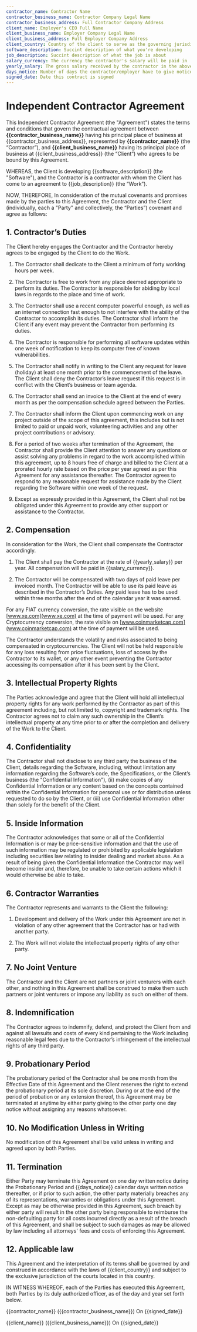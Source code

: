 ```yaml
---
contractor_name: Contractor Name
contractor_business_name: Contractor Company Legal Name
contractor_business_address: Full Contractor Company Address
client_name: Employer's CEO Full Name
client_business_name: Employer Company Legal Name
client_business_address: Full Employer Company Address
client_country: Country of the client to serve as the governing jurisdiction
software_description: Succint description of what you're developing
job_description: Succint description of what the job is about
salary_currency: The currency the contractor's salary will be paid in
yearly_salary: The gross salary received by the contractor in the above currency
days_notice: Number of days the contractor/employer have to give notice to terminate the contract
signed_date: Date this contract is signed
---
```


# Independent Contractor Agreement

This Independent Contractor Agreement (the "Agreement") states the terms and conditions that govern the contractual agreement between **{{contractor_business_name}}** having his principal place of business at {{contractor_business_address}}, represented by **{{contractor_name}}** (the “Contractor”), and **{{client_business_name}}** having its principal place of business at {{client_business_address}} (the “Client”) who agrees to be bound by this Agreement.

WHEREAS, the Client is developing {{software_description}} (the "Software"), and the Contractor is a contractor with whom the Client has come to an agreement to {{job_description}} (the “Work”).

NOW, THEREFORE, In consideration of the mutual covenants and promises made by the parties to this Agreement, the Contractor and the Client (individually, each a "Party" and collectively, the “Parties”) covenant and agree as follows:

## 1. Contractor’s Duties

The Client hereby engages the Contractor and the Contractor hereby agrees to be engaged by the Client to do the Work.

1. The Contractor shall dedicate to the Client a minimum of forty working hours per week.

2. The Contractor is free to work from any place deemed appropriate to perform its duties. The Contractor is responsible for abiding by local laws in regards to the place and time of work.

3. The Contractor shall use a recent computer powerful enough, as well as an internet connection fast enough to not interfere with the ability of the Contractor to accomplish its duties. The Contractor shall inform the Client if any event may prevent the Contractor from performing its duties.

4. The Contractor is responsible for performing all software updates within one week of notification to keep its computer free of known vulnerabilities.

5. The Contractor shall notify in writing to the Client any request for leave (holiday) at least one month prior to the commencement of the leave. The Client shall deny the Contractor’s leave request if this request is in conflict with the Client’s business or team agenda.

6. The Contractor shall send an invoice to the Client at the end of every month as per the compensation schedule agreed between the Parties.

7. The Contractor shall inform the Client upon commencing work on any project outside of the scope of this agreement, this includes but is not limited to paid or unpaid work, volunteering activities and any other project contributions or advisory.

8. For a period of two weeks after termination of the Agreement, the Contractor shall provide the Client attention to answer any questions or assist solving any problems in regard to the work accomplished within this agreement, up to 8 hours free of charge and billed to the Client at a prorated hourly rate based on the price per year agreed as per this Agreement for any assistance thereafter. The Contractor agrees to respond to any reasonable request for assistance made by the Client regarding the Software within one week of the request.

9. Except as expressly provided in this Agreement, the Client shall not be obligated under this Agreement to provide any other support or assistance to the Contractor.

## 2. Compensation

In consideration for the Work, the Client shall compensate the Contractor accordingly.

1. The Client shall pay the Contractor at the rate of {{yearly_salary}} per year. All compensation will be paid in {{salary_currency}}.

2. The Contractor will be compensated with two days of paid leave per invoiced month. The Contractor will be able to use its paid leave as described in the Contractor’s Duties. Any paid leave has to be used within three months after the end of the calendar year it was earned.

For any FIAT currency conversion, the rate visible on the website [www.xe.com](www.xe.com) at the time of payment will be used. For any Cryptocurrency conversion, the rate visible on [www.coinmarketcap.com](www.coinmarketcap.com) at the time of payment will be used.

The Contractor understands the volatility and risks associated to being compensated in cryptocurrencies. The Client will not be held responsible for any loss resulting from price fluctuations, loss of access by the Contractor to its wallet, or any other event preventing the Contractor accessing its compensation after it has been sent by the Client.

## 3. Intellectual Property Rights

The Parties acknowledge and agree that the Client will hold all intellectual property rights for any work performed by the Contractor as part of this agreement including, but not limited to, copyright and trademark rights. The Contractor agrees not to claim any such ownership in the Client’s intellectual property at any time prior to or after the completion and delivery of the Work to the Client.

## 4. Confidentiality

The Contractor shall not disclose to any third party the business of the Client, details regarding the Software, including, without limitation any information regarding the Software’s code, the Specifications, or the Client’s business (the "Confidential Information"), (ii) make copies of any Confidential Information or any content based on the concepts contained within the Confidential Information for personal use or for distribution unless requested to do so by the Client, or (iii) use Confidential Information other than solely for the benefit of the Client.

## 5. Inside Information

The Contractor acknowledges that some or all of the Confidential Information is or may be price-sensitive information and that the use of such information may be regulated or prohibited by applicable legislation including securities law relating to insider dealing and market abuse. As a result of being given the Confidential Information the Contractor may well become insider and, therefore, be unable to take certain actions which it would otherwise be able to take.

## 6. Contractor Warranties

The Contractor represents and warrants to the Client the following:

1. Development and delivery of the Work under this Agreement are not in violation of any other agreement that the Contractor has or had with another party.

2. The Work will not violate the intellectual property rights of any other party.

## 7. No Joint Venture

The Contractor and the Client are not partners or joint venturers with each other, and nothing in this Agreement shall be construed to make them such partners or joint venturers or impose any liability as such on either of them.

## 8. Indemnification

The Contractor agrees to indemnify, defend, and protect the Client from and against all lawsuits and costs of every kind pertaining to the Work including reasonable legal fees due to the Contractor’s infringement of the intellectual rights of any third party.

## 9. Probationary Period

The probationary period of the Contractor shall be one month from the Effective Date of this Agreement and the Client reserves the right to extend the probationary period at its sole discretion. During or at the end of the period of probation or any extension thereof, this Agreement may be terminated at anytime by either party giving to the other party one day notice without assigning any reasons whatsoever.

## 10. No Modification Unless in Writing

No modification of this Agreement shall be valid unless in writing and agreed upon by both Parties.

## 11. Termination

Either Party may terminate this Agreement on one day written notice during the Probationary Period and {{days_notice}} calendar days written notice thereafter, or if prior to such action, the other party materially breaches any of its representations, warranties or obligations under this Agreement. Except as may be otherwise provided in this Agreement, such breach by either party will result in the other party being responsible to reimburse the non-defaulting party for all costs incurred directly as a result of the breach of this Agreement, and shall be subject to such damages as may be allowed by law including all attorneys' fees and costs of enforcing this Agreement.

## 12. Applicable law

This Agreement and the interpretation of its terms shall be governed by and construed in accordance with the laws of {{client_country}} and subject to the exclusive jurisdiction of the courts located in this country.

IN WITNESS WHEREOF, each of the Parties has executed this Agreement, both Parties by its duly authorized officer, as of the day and year set forth below.

{{contractor_name}} ({{contractor_business_name}})
On {{signed_date}}


{{client_name}} ({{client_business_name}})
On {{signed_date}}

